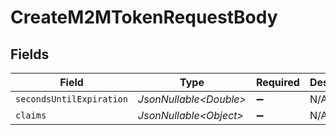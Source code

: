 # CreateM2MTokenRequestBody


## Fields

| Field                    | Type                     | Required                 | Description              |
| ------------------------ | ------------------------ | ------------------------ | ------------------------ |
| `secondsUntilExpiration` | *JsonNullable\<Double>*  | :heavy_minus_sign:       | N/A                      |
| `claims`                 | *JsonNullable\<Object>*  | :heavy_minus_sign:       | N/A                      |